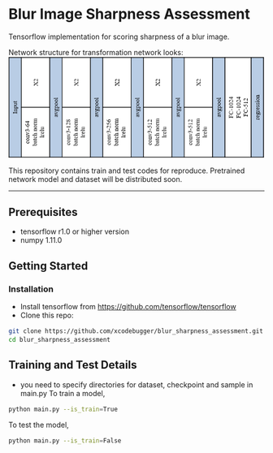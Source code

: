 # Blur Image Sharpness Assessment

Tensorflow implementation for scoring sharpness of a blur image.

Network structure for transformation network looks:
![network](/assets/network.png)

This repository contains train and test codes for reproduce.
Pretrained network model and dataset will be distributed soon.

--------------------------

## Prerequisites
- tensorflow r1.0 or higher version
- numpy 1.11.0

## Getting Started
### Installation
- Install tensorflow from https://github.com/tensorflow/tensorflow
- Clone this repo:
```bash
git clone https://github.com/xcodebugger/blur_sharpness_assessment.git
cd blur_sharpness_assessment
```

## Training and Test Details
- you need to specify directories for dataset, checkpoint and sample in main.py
To train a model,  
```bash
python main.py --is_train=True
```
To test the model,
```bash
python main.py --is_train=False
```
